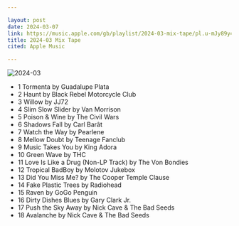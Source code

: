 ```yaml
---

layout: post
date: 2024-03-07
link: https://music.apple.com/gb/playlist/2024-03-mix-tape/pl.u-mJy89y4TzaD5ll
title: 2024-03 Mix Tape
cited: Apple Music

---
```


![2024-03](/images/mixtape/2024-03.PNG)


- 1 Tormenta by Guadalupe Plata
- 2 Haunt by Black Rebel Motorcycle Club
- 3 Willow by JJ72
- 4 Slim Slow Slider by Van Morrison
- 5 Poison & Wine by The Civil Wars
- 6 Shadows Fall by Carl Barât
- 7 Watch the Way by Pearlene
- 8 Mellow Doubt by Teenage Fanclub
- 9 Music Takes You by King Adora
- 10 Green Wave by THC
- 11 Love Is Like a Drug (Non-LP Track) by The Von Bondies
- 12 Tropical BadBoy by Molotov Jukebox
- 13 Did You Miss Me? by The Cooper Temple Clause
- 14 Fake Plastic Trees by Radiohead
- 15 Raven by GoGo Penguin
- 16 Dirty Dishes Blues by Gary Clark Jr.
- 17 Push the Sky Away by Nick Cave & The Bad Seeds
- 18 Avalanche by Nick Cave & The Bad Seeds